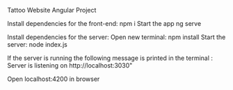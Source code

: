 Tattoo Website Angular Project

Install dependencies for the front-end:
 npm i
Start the app
 ng serve



Install dependencies for the server: 
Open new terminal: npm install 
Start the server: node index.js

If the server is running the following message is printed in the terminal : Server is listening on http://localhost:3030"

Open localhost:4200 in browser

